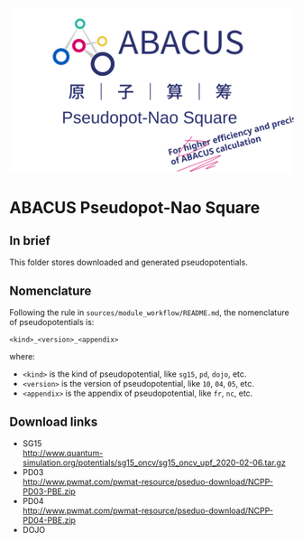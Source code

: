 <p align="center">
    <img src="../../docs/apns.svg">
</p>  

# ABACUS Pseudopot-Nao Square  
## In brief  
This folder stores downloaded and generated pseudopotentials.  
## Nomenclature  
Following the rule in `sources/module_workflow/README.md`, the nomenclature of pseudopotentials is:  
```text
<kind>_<version>_<appendix>
```
where:  
- `<kind>` is the kind of pseudopotential, like `sg15`, `pd`, `dojo`, etc.  
- `<version>` is the version of pseudopotential, like `10`, `04`, `05`, etc.  
- `<appendix>` is the appendix of pseudopotential, like `fr`, `nc`, etc.  
## Download links
- SG15  
http://www.quantum-simulation.org/potentials/sg15_oncv/sg15_oncv_upf_2020-02-06.tar.gz
- PD03  
http://www.pwmat.com/pwmat-resource/pseduo-download/NCPP-PD03-PBE.zip
- PD04  
http://www.pwmat.com/pwmat-resource/pseduo-download/NCPP-PD04-PBE.zip
- DOJO  
